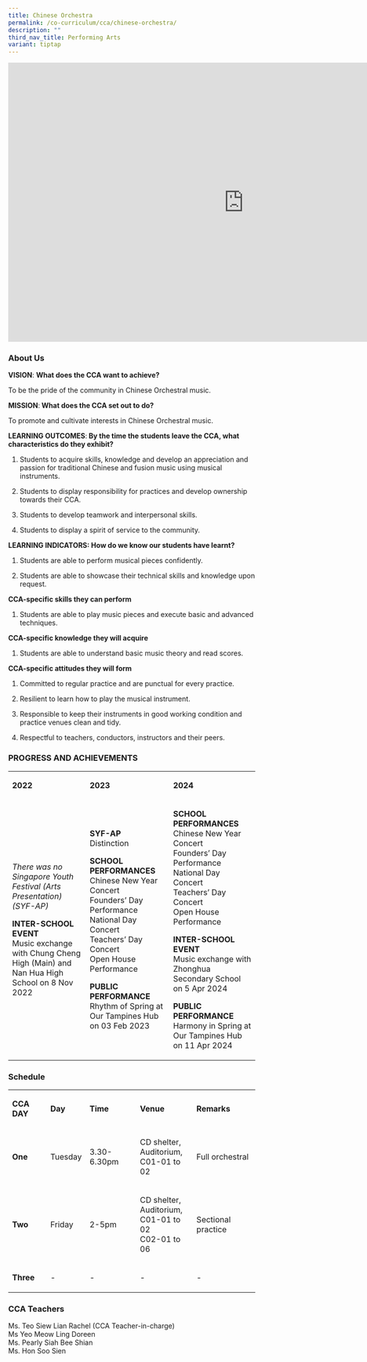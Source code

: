 ```yaml
---
title: Chinese Orchestra
permalink: /co-curriculum/cca/chinese-orchestra/
description: ""
third_nav_title: Performing Arts
variant: tiptap
---
```

<div class="iframe-wrapper">
<iframe height="569" width="960" allowfullscreen="true" frameborder="0" src="https://docs.google.com/presentation/d/1wOdPOd5G8WhQ9f1lcpMnvyLHfc5r1470WVeI97fBBWs/embed?start=true&amp;loop=true&amp;delayms=3000"></iframe>
</div>
<h3>About Us</h3>
<p><strong>VISION</strong>: <strong>What does the CCA want to achieve?&nbsp;</strong>
</p>
<p>To be the pride of the community in Chinese Orchestral music.</p>
<p><strong>MISSION</strong>:<strong> What does the CCA set out to do?</strong>
</p>
<p>To promote and cultivate interests in Chinese Orchestral music.</p>
<p><strong>LEARNING OUTCOMES</strong>:<strong> By the time the students leave the CCA, what characteristics do they exhibit?</strong>
</p>
<ol data-tight="true" class="tight">
<li>
<p>Students to acquire skills, knowledge and develop an appreciation and
passion for traditional Chinese and fusion music using musical instruments.</p>
</li>
<li>
<p>Students to display responsibility for practices and develop ownership
towards their CCA.</p>
</li>
<li>
<p>Students to develop teamwork and interpersonal skills.</p>
</li>
<li>
<p>Students to display a spirit of service to the community.</p>
</li>
</ol>
<p><strong>LEARNING INDICATORS: How do we know our students have learnt?</strong>
</p>
<ol data-tight="true" class="tight">
<li>
<p>Students are able to perform musical pieces confidently.</p>
</li>
<li>
<p>Students are able to showcase their technical skills and knowledge upon
request.</p>
</li>
</ol>
<p><strong>CCA-specific skills they can perform</strong>
</p>
<ol data-tight="true" class="tight">
<li>
<p>Students are able to play music pieces and execute basic and advanced
techniques.</p>
</li>
</ol>
<p><strong>CCA-specific knowledge they will acquire</strong>
</p>
<ol data-tight="true" class="tight">
<li>
<p>Students are able to understand basic music theory and read scores.</p>
</li>
</ol>
<p><strong>CCA-specific attitudes they will form</strong>
</p>
<ol data-tight="true" class="tight">
<li>
<p>Committed to regular practice and are punctual for every practice.</p>
</li>
<li>
<p>Resilient to learn how to play the musical instrument.</p>
</li>
<li>
<p>Responsible to keep their instruments in good working condition and practice
venues clean and tidy.</p>
</li>
<li>
<p>Respectful to teachers, conductors, instructors and their peers.</p>
</li>
</ol>
<h3>PROGRESS AND ACHIEVEMENTS</h3>
<table style="minWidth: 75px">
<colgroup>
<col>
<col>
<col>
</colgroup>
<tbody>
<tr>
<td rowspan="1" colspan="1">
<p><strong>2022</strong>
</p>
</td>
<td rowspan="1" colspan="1">
<p><strong>2023</strong>
</p>
</td>
<td rowspan="1" colspan="1">
<p><strong>2024</strong>
</p>
</td>
</tr>
<tr>
<td rowspan="1" colspan="1">
<p><em>There was no Singapore Youth Festival (Arts Presentation) (SYF-AP)</em>
</p>
<p><strong>INTER-SCHOOL EVENT<br></strong>Music exchange with Chung Cheng
High (Main) and Nan Hua High School on 8 Nov 2022</p>
</td>
<td rowspan="1" colspan="1">
<p><strong>SYF-AP</strong>
<br>Distinction</p>
<p><strong>SCHOOL PERFORMANCES<br></strong>Chinese New Year Concert
<br>Founders’ Day Performance
<br>National Day Concert
<br>Teachers’ Day Concert
<br>Open House Performance</p>
<p><strong>PUBLIC PERFORMANCE</strong>
<br>Rhythm of Spring at Our Tampines Hub on 03 Feb 2023</p>
</td>
<td rowspan="1" colspan="1">
<p><strong>SCHOOL PERFORMANCES<br></strong>Chinese New Year Concert
<br>Founders’ Day Performance
<br>National Day Concert
<br>Teachers’ Day Concert
<br>Open House Performance&nbsp;</p>
<p><strong>INTER-SCHOOL EVENT<br></strong>Music exchange with Zhonghua Secondary
School on 5 Apr 2024</p>
<p><strong>PUBLIC PERFORMANCE</strong>
<br>Harmony in Spring at Our Tampines Hub on 11 Apr 2024</p>
</td>
</tr>
</tbody>
</table>
<h3>Schedule</h3>
<table style="minWidth: 125px">
<colgroup>
<col>
<col>
<col>
<col>
<col>
</colgroup>
<tbody>
<tr>
<td rowspan="1" colspan="1">
<p><strong>CCA DAY</strong>
</p>
</td>
<td rowspan="1" colspan="1">
<p><strong>Day</strong>
</p>
</td>
<td rowspan="1" colspan="1">
<p><strong>Time</strong>
</p>
</td>
<td rowspan="1" colspan="1">
<p><strong>Venue</strong>
</p>
</td>
<td rowspan="1" colspan="1">
<p><strong>Remarks</strong>
</p>
</td>
</tr>
<tr>
<td rowspan="1" colspan="1">
<p><strong>One</strong>
</p>
</td>
<td rowspan="1" colspan="1">
<p>Tuesday</p>
</td>
<td rowspan="1" colspan="1">
<p>3.30-6.30pm</p>
</td>
<td rowspan="1" colspan="1">
<p>CD shelter,
<br>Auditorium,
<br>C01-01 to 02</p>
</td>
<td rowspan="1" colspan="1">
<p>Full orchestral</p>
</td>
</tr>
<tr>
<td rowspan="1" colspan="1">
<p><strong>Two</strong>
</p>
</td>
<td rowspan="1" colspan="1">
<p>Friday</p>
</td>
<td rowspan="1" colspan="1">
<p>2-5pm</p>
</td>
<td rowspan="1" colspan="1">
<p>CD shelter,
<br>Auditorium,
<br>C01-01 to 02
<br>C02-01 to 06</p>
</td>
<td rowspan="1" colspan="1">
<p>Sectional practice</p>
</td>
</tr>
<tr>
<td rowspan="1" colspan="1">
<p><strong>Three</strong>
</p>
</td>
<td rowspan="1" colspan="1">
<p>-</p>
</td>
<td rowspan="1" colspan="1">
<p>-</p>
</td>
<td rowspan="1" colspan="1">
<p>-</p>
</td>
<td rowspan="1" colspan="1">
<p>-</p>
</td>
</tr>
</tbody>
</table>
<h3>CCA Teachers</h3>
<p>Ms. Teo Siew Lian Rachel (CCA Teacher-in-charge)
<br>Ms Yeo Meow Ling Doreen
<br>Ms. Pearly Siah Bee Shian
<br>Ms. Hon Soo Sien</p>